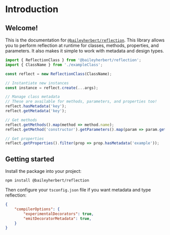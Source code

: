 # Introduction

## Welcome!

This is the documentation for [`@baileyherbert/reflection`](https://npmjs.com/@baileyherbert/reflection). This library
allows you to perform reflection at runtime for classes, methods, properties, and parameters. It also makes it simple
to work with metadata and design types.

```ts
import { ReflectionClass } from '@baileyherbert/reflection';
import { ClassName } from './exampleClass';

const reflect = new ReflectionClass(ClassName);

// Instantiate new instances
const instance = reflect.create(...args);

// Manage class metadata
// These are available for methods, parameters, and properties too!
reflect.hasMetadata('key');
reflect.getMetadata('key');

// Get methods
reflect.getMethods().map(method => method.name);
reflect.getMethod('constructor').getParameters().map(param => param.getType());

// Get properties
reflect.getProperties().filter(prop => prop.hasMetadata('example'));
```

## Getting started

Install the package into your project:

```plain
npm install @baileyherbert/reflection
```

Then configure your `tsconfig.json` file if you want metadata and type reflection:

```json
{
	"compilerOptions": {
		"experimentalDecorators": true,
		"emitDecoratorMetadata": true,
	}
}
```
